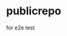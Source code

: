 # publicrepo
for e2e test

















































































































































































































































































































































































































































































































































































































































































































































































































































































































































































































































































































































































































































































































































































































































































































































































































































































































































































































































































































































































































































































































































































































































































































































































































































































































































































































































































































































































































































































































































































































































































































































































































































































































































































































































































































































































































































































































































































































































































































































































































































































































































































































































































































































































































































































































































































































































































































































































